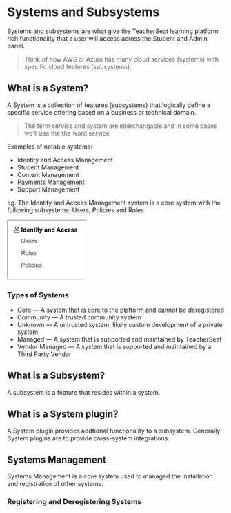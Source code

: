 # Systems and Subsystems

Systems and subsystems are what give the TeacherSeat learning platform rich functionality that a user will access across the Student and Admin panel. 

> Think of how AWS or Azure has many cloud services (systems) with specific cloud features (subsystems). 

## What is a System?

A System is a collection of features (subsystems) that logically define a specific service offering based on a business or technical domain.

> The term service and system are interchangable and in some cases we'll use the the word service

Examples of notable systems:
- Identity and Access Management
- Student Management
- Content Management
- Payments Management
- Support Management

eg. The Identity and Access Management system is a core system with the following subsystems: Users, Policies and Roles

![](media/concepts-systems-system.png)

### Types of Systems

- Core             — A system that is core to the platform and cannot be deregistered
- Community        — A trusted community system
- Unknown          — A untrusted system, likely custom development of a private system
- Managed          — A system that is supported and maintained by TeacherSeat
- Vendor Managed   — A system that is supported and maintained by a Third Party Vendor

## What is a Subsystem?

A subsystem is a feature that resides within a system.

## What is a System plugin?

A System plugin provides addtional functionality to a subsystem. Generally System plugins are to provide cross-system integrations.

## Systems Management

Systems Management is a core system used to managed the installation and registration of other systems.

### Registering and Deregistering Systems
